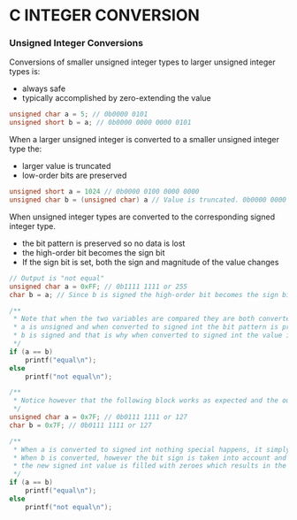 # C INTEGER CONVERSION

### Unsigned Integer Conversions

Conversions of smaller unsigned integer types to larger unsigned integer types is:
* always safe
* typically accomplished by zero-extending the value

```c
unsigned char a = 5; // 0b0000 0101
unsigned short b = a; // 0b0000 0000 0000 0101
```

When a larger unsigned integer is converted to a smaller unsigned integer type the:
* larger value is truncated
* low-order bits are preserved

```c
unsigned short a = 1024 // 0b0000 0100 0000 0000
unsigned char b = (unsigned char) a // Value is truncated. 0b0000 0000
```

When unsigned integer types are converted to the corresponding signed integer type.
* the bit pattern is preserved so no data is lost
* the high-order bit becomes the sign bit
* If the sign bit is set, both the sign and magnitude of the value changes

```c
// Output is "not equal"
unsigned char a = 0xFF; // 0b1111 1111 or 255
char b = a; // Since b is signed the high-order bit becomes the sign bit and b will remain 0b1111 1111 but this is -1 on signed char

/**
 * Note that when the two variables are compared they are both converted to signed int according to integer promotion rules.
 * a is unsigned and when converted to signed int the bit pattern is preserved and the int value is zero-filled.
 * b is signed and that is why when converted to signed int the value is signed-filled which in this case results in filling with 1.
 */
if (a == b)
	printf("equal\n");
else 
	printf("not equal\n");

/**
 * Notice however that the following block works as expected and the output is "equal".
 */
unsigned char a = 0x7F; // 0b0111 1111 or 127
char b = 0x7F; // 0b0111 1111 or 127

/**
 * When a is converted to signed int nothing special happens, it simply remains 127 as signed int.
 * When b is converted, however the bit sign is taken into account and since in this case it is 0,
 * the new signed int value is filled with zeroes which results in the same value 127.
 */
if (a == b)
	printf("equal\n");
else 
	printf("not equal\n");
```
